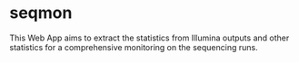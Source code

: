 # seqmon
This Web App aims to extract the statistics from Illumina outputs and other statistics for a comprehensive monitoring on the sequencing runs.
